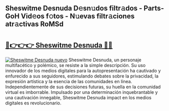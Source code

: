 ## Sheswitme Desnuda D𝚎sn𝚞dos filtr𝚊dos - Parts-GoH Vid𝚎os f𝚘tos - N𝚞evas filtr𝚊ciones atr𝚊ctivas RoMSd

# <h2><a href="http://mb0jb6r.tromn.icu/?c=Sheswitme+Desnuda">🔗👉👉👉 Sheswitme Desnuda 🔗🔗</a></h2>

[![Sheswitme Desnuda nuevo](https://i.imgur.com/pEAQMta.gif)](http://mb0jb6r.tromn.icu/?c=Sheswitme+Desnuda)
Sheswitme Desnuda, un personaje multifacético y polémico, se resiste a la simple descripción. Su uso innovador de los medios digitales para la autopresentación ha cautivado y enfurecido a sus seguidores, estimulando debates sobre la privacidad, la expresión artística y la esencia de las comunidades en línea. Independientemente de sus decisiones futuras, su huella en la comunidad virtual es imborrable. Impulsado por una determinación inquebrantable y una cautivación innegable, Sheswitme Desnuda impact en los medios digitales es revolucionario.
